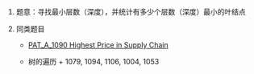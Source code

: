 1.  题意：寻找最小层数（深度），并统计有多少个层数（深度）最小的叶结点

2.  同类题目

    *	[PAT_A_1090 Highest Price in Supply Chain](https://github.com/jJayyyyyyy/cs/tree/master/OJ/PAT/advanced_level/1090_Highest_Price_in_Supply_Chain)
    
    *	树的遍历 + 1079, 1094, 1106, 1004, 1053
